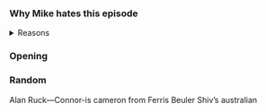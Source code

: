 ### Why Mike hates this episode
<details>
 <summary> Reasons </summary>
So he takes an episode of veep that got rejected because there wasn’t enough “hustle” / “rushed walking.” Changes the character’s names, Realizes he has the wrong main character and says, “Oh, old people take drugs, lets put him on drugs with goofy side-effects”
sends it off to Adam McKay, who said yes, but it’s not edgy enough can you add a twenty minute humiliation scene?
And Veep writer sighs and says, sure, I’ve got 60 minutes and nothing to say anyhow.

I don’t really like Logan going after Pierce, I guess it kind of fits his character, 
What’s different at the end of the episode that’s different from the start?
- most of it happens in the first five minutes, meaning the action of the show is irrelevant
- now we have another episode about pierce

this might be an okay episode of whatever grey gardens / parks and rec frankenstein this smoked-out 

Horace Walpole said, The world is a comedy to those that think; a tragedy to those that feel. And I think it’s a tragedy that this episode of the comedic show succession sucks my dirty grimy balls.

everyone just says what they mean
This whole, yuk-yuk, whatever you say boss! bullshit is played out

There were people writing about the show when it came out who said, “this show doesn’t know what it’s doing. It’s halfway into comedy, it’s halfway into drama, and it can’t find its center.” And they were right. This season has really proved it. I think it was less jarring in episode one because we had that long break. But now after episode 2, which was a really great episode, this is really jarring. 

Bad writing: the arc of this episode isn’t character, and it isn’t plot. It’s not character, because Logan’s behavior is caused by medication, which you need because what he does is inconsistent with his craftiness and aloofness. And it’s not plot, because we have no idea if he’s going to be on the medication in the future or not! So who the fuck cares?

the banker guy exists to say ominous businessy shit to scare liberals into joining the DSA?

Veep is great but I don’t learn anything from watching it except how smart the writers are.

Every character in this episode drops 40 IQ points (except greg who was already kind of _there_, in that he’s clueless. He’s the one person who it fits)

It really seems like they have, like, six episodes worth of material, and they’re filling it out. And they kind of did that in the first season, but the finale was so good we kind of let it go.	

And it’s gonna take a show, that could have been one of the best shows on premium TV, or whatever, and bomb it.

Here’s the thing: everyone’s just doing what they were already doing. What you know they were going to do,

Shiv with the random actor—the guys women have one-night-stands with on TV are always like this 

</details>

### Opening


### Random
Alan Ruck—Connor-is cameron from Ferris Beuler
Shiv’s australian
